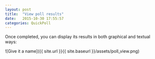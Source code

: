 ```yaml
---
layout: post
title:  "View poll results"
date:   2015-10-30 17:55:57
categories: QuickPoll
---
```


Once completed, you can display its results in both graphical and textual ways:

![Give it a name]({{ site.url }}{{ site.baseurl }}/assets/poll_view.png)